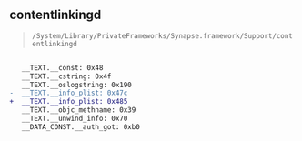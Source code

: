 ## contentlinkingd

> `/System/Library/PrivateFrameworks/Synapse.framework/Support/contentlinkingd`

```diff

   __TEXT.__const: 0x48
   __TEXT.__cstring: 0x4f
   __TEXT.__oslogstring: 0x190
-  __TEXT.__info_plist: 0x47c
+  __TEXT.__info_plist: 0x485
   __TEXT.__objc_methname: 0x39
   __TEXT.__unwind_info: 0x70
   __DATA_CONST.__auth_got: 0xb0

```
